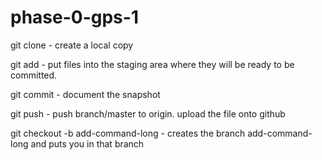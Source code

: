 # phase-0-gps-1

git clone - create a local copy

git add - put files into the staging area where they will be ready to be committed.

git commit - document the snapshot

git push - push branch/master to origin. upload the file onto github

git checkout -b add-command-long - creates the branch add-command-long and puts you in that branch




